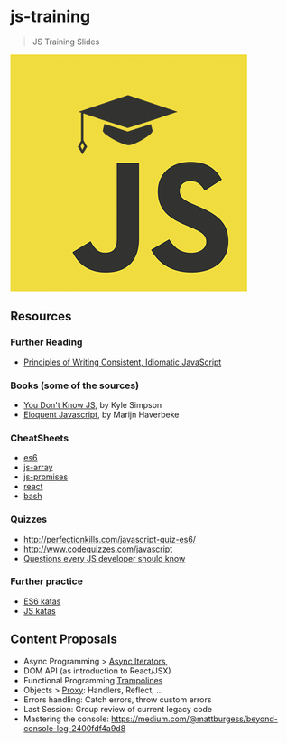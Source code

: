 # js-training

> JS Training Slides

![Logo](./static/images/logo.png)

## Resources

### Further Reading

- [Principles of Writing Consistent, Idiomatic JavaScript](https://github.com/rwaldron/idiomatic.js)

### Books (some of the sources)

- [You Don't Know JS](https://github.com/getify/You-Dont-Know-JS), by Kyle Simpson
- [Eloquent Javascript](http://eloquentjavascript.net/1st_edition/), by Marijn Haverbeke

### CheatSheets

- [es6](https://devhints.io/es6)
- [js-array](https://devhints.io/js-array)
- [js-promises](https://devhints.io/promise)
- [react](https://devhints.io/react)
- [bash](https://devhints.io/bash)

### Quizzes

- http://perfectionkills.com/javascript-quiz-es6/
- http://www.codequizzes.com/javascript
- [Questions every JS developer should know](https://medium.com/javascript-scene/10-interview-questions-every-javascript-developer-should-know-6fa6bdf5ad95)

### Further practice

- [ES6 katas](https://github.com/nothnk/es6katas)
- [JS katas](https://github.com/pedrovgs/JavaScriptKatas)

## Content Proposals

- Async Programming > [Async Iterators](http://2ality.com/2016/10/asynchronous-iteration.html#for-await-of),
- DOM API (as introduction to React/JSX)
- Functional Programming [Trampolines](https://blog.logrocket.com/using-trampolines-to-manage-large-recursive-loops-in-javascript-d8c9db095ae3)
- Objects > [Proxy](https://developer.mozilla.org/en-US/docs/Web/JavaScript/Reference/Global_Objects/Proxy): Handlers, Reflect, ...
- Errors handling: Catch errors, throw custom errors
- Last Session: Group review of current legacy code
- Mastering the console: https://medium.com/@mattburgess/beyond-console-log-2400fdf4a9d8

<!--

## Resources:
* Missing concepts: https://github.com/leonardomso/33-js-concepts#readme
* Quiz and Exam:
https://30secondsofinterviews.org/
* Code examples for content: https://medium.freecodecamp.org/here-are-examples-of-everything-new-in-ecmascript-2016-2017-and-2018-d52fa3b5a70e
* Eloquent Javascript: https://eloquentjavascript.net/
* CSSOM: https://css-tricks.com/an-introduction-and-guide-to-the-css-object-model-cssom/
* RX-JS: https://www.youtube.com/watch?v=PhggNGsSQyg

## Articles/Videos:
* Article about code sandbox and competitors

-->
